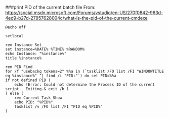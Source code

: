 
###print PID of the current batch file
From: <https://social.msdn.microsoft.com/Forums/vstudio/en-US/270f0842-963d-4ed9-b27d-27957628004c/what-is-the-pid-of-the-current-cmdexe>

	@echo off

	setlocal

	rem Instance Set
	set instance=%DATE% %TIME% %RANDOM%
	echo Instance: "%instance%"
	title %instance%

	rem PID Find
	for /f "usebackq tokens=2" %%a in (`tasklist /FO list /FI "WINDOWTITLE eq %instance%" ^| find /i "PID:"`) do set PID=%%a
	if not defined PID (
		echo !Error: Could not determine the Process ID of the current script.  Exiting.& exit /b 1
	) else (
		rem Current Task Show
		echo PID: "%PID%"
		tasklist /v /FO list /FI "PID eq %PID%"
	)

